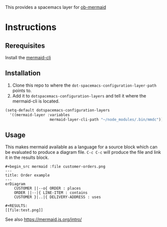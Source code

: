 This provides a spacemacs layer for [ob-mermaid](https://github.com/arnm/ob-mermaid)

# Instructions

## Rerequisites
Install the [mermaid-cli](https://github.com/mermaid-js/mermaid-cli)

## Installation
1. Clone this repo to where the `dot-spacemacs-configuration-layer-path` points to.
2. Add it to `dotspacemacs-configuration-layers` and tell it where the mermaid-cli is located.

```lisp
(setq-default dotspacemacs-configuration-layers
  '((mermaid-layer :variables
                    mermaid-layer-cli-path "~/node_modules/.bin/mmdc")))
```

## Usage

This makes mermaid available as a language for a source block which can be
evaluated to produce a diagram file. `C-c C-c` will produce the file and link it
in the results block.

```
#+begin_src mermaid :file customer-orders.png
---
title: Order example
---
erDiagram
    CUSTOMER ||--o{ ORDER : places
    ORDER ||--|{ LINE-ITEM : contains
    CUSTOMER }|..|{ DELIVERY-ADDRESS : uses

#+RESULTS:
[[file:test.png]]
```

See also https://mermaid.js.org/intro/
